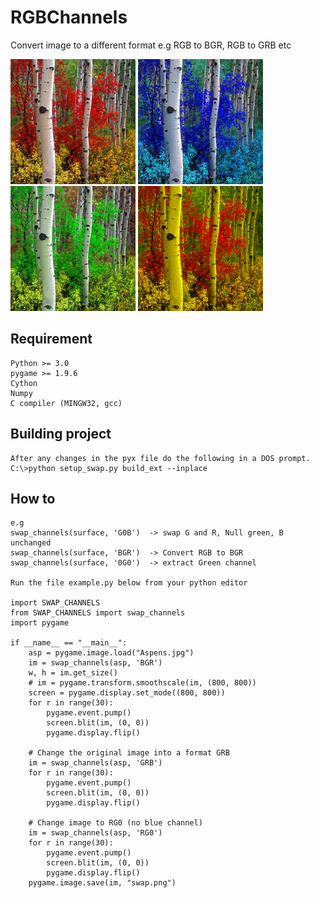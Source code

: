 # RGBChannels
Convert image to a different format e.g RGB to BGR, RGB to GRB etc 


![alt text](https://github.com/yoyoberenguer/RGBChannels/blob/master/RGB.png)
![alt text](https://github.com/yoyoberenguer/RGBChannels/blob/master/BGR.png) 
![alt text](https://github.com/yoyoberenguer//RGBChannels/blob/master/GRB.png) 
![alt text](https://github.com/yoyoberenguer//RGBChannels/blob/master/RG0.png) 


## Requirement 
```
Python >= 3.0
pygame >= 1.9.6
Cython 
Numpy
C compiler (MINGW32, gcc)
```

## Building project
```
After any changes in the pyx file do the following in a DOS prompt.
C:\>python setup_swap.py build_ext --inplace
```

## How to
```
e.g 
swap_channels(surface, 'G0B')  -> swap G and R, Null green, B unchanged
swap_channels(surface, 'BGR')  -> Convert RGB to BGR
swap_channels(surface, '0G0')  -> extract Green channel

Run the file example.py below from your python editor

import SWAP_CHANNELS
from SWAP_CHANNELS import swap_channels
import pygame

if __name__ == "__main__":
    asp = pygame.image.load("Aspens.jpg")
    im = swap_channels(asp, 'BGR')
    w, h = im.get_size()
    # im = pygame.transform.smoothscale(im, (800, 800))
    screen = pygame.display.set_mode((800, 800))
    for r in range(30):
        pygame.event.pump()
        screen.blit(im, (0, 0))
        pygame.display.flip()
       
    # Change the original image into a format GRB
    im = swap_channels(asp, 'GRB')   
    for r in range(30):
        pygame.event.pump()
        screen.blit(im, (0, 0))
        pygame.display.flip()
    
    # Change image to RG0 (no blue channel)
    im = swap_channels(asp, 'RG0')
    for r in range(30):
        pygame.event.pump()
        screen.blit(im, (0, 0))
        pygame.display.flip()
    pygame.image.save(im, "swap.png")


```

